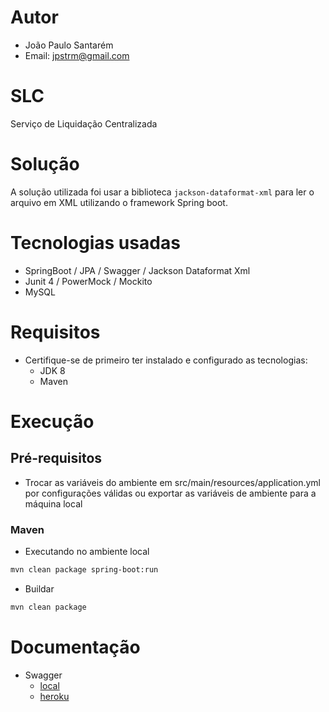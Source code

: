 # Autor

- João Paulo Santarém
- Email: jpstrm@gmail.com

# SLC

Serviço de Liquidação Centralizada

# Solução
A solução utilizada foi usar a biblioteca `jackson-dataformat-xml` para ler o arquivo em XML
utilizando o framework Spring boot. 
        
# Tecnologias usadas

* SpringBoot / JPA / Swagger / Jackson Dataformat Xml
* Junit 4 / PowerMock / Mockito
* MySQL

# Requisitos

- Certifique-se de primeiro ter instalado e configurado as tecnologias:
    - JDK 8
    - Maven

# Execução

## Pré-requisitos
- Trocar as variáveis do ambiente em src/main/resources/application.yml por configurações válidas
ou exportar as variáveis de ambiente para a máquina local

### Maven

- Executando no ambiente local 

```sh
mvn clean package spring-boot:run
```

- Buildar

```sh
mvn clean package
```

# Documentação

- Swagger
    - [local](http://localhost:8000/swagger-ui.html)
    - [heroku](https://slc-api.herokuapp.com/swagger-ui.html)
